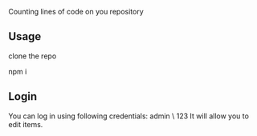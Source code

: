 Counting lines of code on you repository

## Usage

clone the repo

npm i

## Login

You can log in using following credentials: admin \ 123
It will allow you to edit items.


